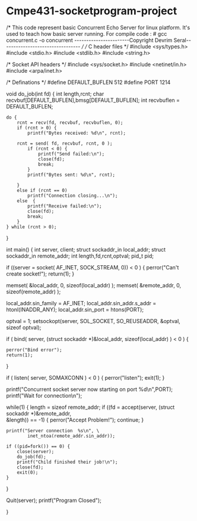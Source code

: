 # Cmpe431-socketprogram-project
/*
  This code represent basic Concurrent Echo Server for linux platform. It's used to teach how basic server  running.
For compile code : # gcc concurrent.c -o concurrent
  -----------------------Copyright Devrim Seral---------------------------------
*/
/* C header files */
#include <sys/types.h>
#include <stdio.h>
#include <stdlib.h>
#include <string.h>

/* Socket API headers */
#include <sys/socket.h>
#include <netinet/in.h>
#include <arpa/inet.h>

/* Definations */
#define DEFAULT_BUFLEN 512
#define PORT 1214

void do_job(int fd) {
int length,rcnt;
char recvbuf[DEFAULT_BUFLEN],bmsg[DEFAULT_BUFLEN];
int  recvbuflen = DEFAULT_BUFLEN;

    do {
        rcnt = recv(fd, recvbuf, recvbuflen, 0);
        if (rcnt > 0) {
            printf("Bytes received: %d\n", rcnt);
            
        rcnt = send( fd, recvbuf, rcnt, 0 );
            if (rcnt < 0) {
                printf("Send failed:\n");
                close(fd);
                break;
            }
            printf("Bytes sent: %d\n", rcnt);

        }
        else if (rcnt == 0)
            printf("Connection closing...\n");
        else  {
            printf("Receive failed:\n");
            close(fd);
            break;
        }
    } while (rcnt > 0);
}



int main()
{
int server, client;
struct sockaddr_in local_addr;
struct sockaddr_in remote_addr;
int length,fd,rcnt,optval;
pid_t pid;


if ((server = socket( AF_INET, SOCK_STREAM, 0)) < 0 ) { 
    perror("Can't create socket!");
    return(1);
}


memset( &local_addr, 0, sizeof(local_addr) );
memset( &remote_addr, 0, sizeof(remote_addr) );

local_addr.sin_family = AF_INET;
local_addr.sin_addr.s_addr = htonl(INADDR_ANY);
local_addr.sin_port = htons(PORT);

optval = 1;
setsockopt(server, SOL_SOCKET, SO_REUSEADDR, &optval, sizeof optval);

if ( bind( server, (struct sockaddr *)&local_addr, sizeof(local_addr) ) < 0 )
{
   
    perror("Bind error");
    return(1);
}

if ( listen( server, SOMAXCONN ) < 0 ) {
        perror("listen");
        exit(1);
}

printf("Concurrent  socket server now starting on port %d\n",PORT);
printf("Wait for connection\n");

while(1) {
    length = sizeof remote_addr;
    if ((fd = accept(server, (struct sockaddr *)&remote_addr, \
          &length)) == -1) {
          perror("Accept Problem!");
          continue;
    }

    printf("Server connection  %s\n", \
            inet_ntoa(remote_addr.sin_addr));

    if ((pid=fork()) == 0) {
        close(server);
        do_job(fd);
        printf("Child finished their job!\n");
        close(fd);
        exit(0);
    }

}


Quit(server);
printf("Program Closed");

}
